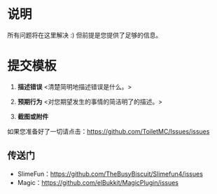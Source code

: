 # 说明
所有问题将在这里解决 :)
但前提是您提供了足够的信息。

# 提交模板
1. **描述错误**
<清楚简明地描述错误是什么。>

2. **预期行为**
<对您期望发生的事情的简洁明了的描述。>

3. **截图或附件**

如果您准备好了一切请点击：https://github.com/ToiletMC/Issues/issues

## 传送门
- SlimeFun：https://github.com/TheBusyBiscuit/Slimefun4/issues
- Magic：https://github.com/elBukkit/MagicPlugin/issues
